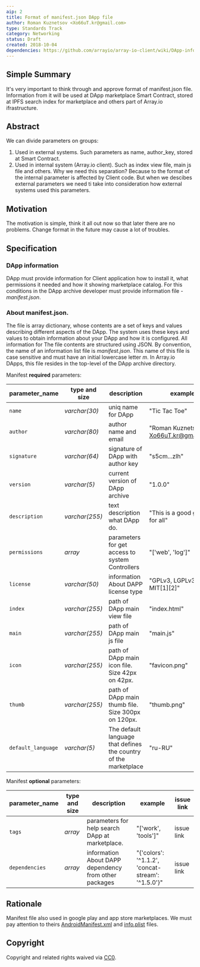 ```yaml
---
aip: 2
title: Format of manifest.json DApp file
author: Roman Kuznetsov <Xo66uT.kr@gmail.com>
type: Standards Track
category: Networking
status: Draft
created: 2018-10-04
dependencies: https://github.com/arrayio/array-io-client/wiki/DApp-information,-manifest.json-file
---
```


## Simple Summary
It's very important to think through and approve format of manifest.json file. Information from it will be used at DApp marketplace Smart Contract, stored at IPFS search index for marketplace and others part of Array.io ifrastructure.

## Abstract
We can divide parameters on groups:
1. Used in external systems. Such parameters as name, author_key, stored at Smart Contract.
2. Used in internal system (Array.io client). Such as index view file, main js file and others.
Why we need this separation? Because to the format of the internal parameter is affected by Client code. But when we descibes external parameters we need ti take into consideration how external systems used this parameters.

## Motivation
The motivation is simple, think it all out now so that later there are no problems. Change format in the future may cause a lot of troubles.

## Specification
### DApp information
DApp must provide information for Client application how to install it, what permissions it needed and how it showing marketplace catalog. For this conditions in the DApp archive developer must provide information file - _manifest.json_.

### About manifest.json.
The file is array dictionary, whose contents are a set of keys and values describing different aspects of the DApp. The system uses these keys and values to obtain information about your DApp and how it is configured. All information for The file contents are structured using JSON. By convention, the name of an information list file is _manifest.json_. This name of this file is case sensitive and must have an initial lowercase letter _m_. In Array.io DApps, this file resides in the top-level of the DApp archive directory.

Manifest **required** parameters:

| parameter_name | type and size  | description        | example       | issue link |
| -------------- | -------------- | ------------------ | ------------- | ---------- |
|         `name` | _varchar(30)_  | uniq name for DApp | "Tic Tac Toe" | https://github.com/arrayio/array-io-client/issues/8 |
|  `author`      | _varchar(80)_         | author name and email  | "Roman Kuznetsov <Xo66uT.kr@gmail.com>"  | issue link |
|  `signature`   | _varchar(64)_         | signature of DApp with author key  | "s5cm...zlh"  | https://github.com/arrayio/array-io-client/issues/31 |
|  `version`     | _varchar(5)_   | current version of DApp archive | "1.0.0"            | https://github.com/arrayio/array-io-client/issues/14 |
| `description`  | _varchar(255)_ | text description what DApp do.  | "This is a good game for all" | issue link |
| `permissions`  | _array_        | parameters for get access to system Controllers  | "['web', 'log']" | issue link |
| `license `  | _varchar(50)_       | information About DAPP license type  | "GPLv3, LGPLv3, MIT[1][2]" | issue link |
|       `index`  | _varchar(255)_ | path of DApp main view file  | "index.html"      | issue link |
|       `main`   | _varchar(255)_ | path of DApp main js file    | "main.js"         | issue link |
|       `icon`   | _varchar(255)_ | path of DApp main icon file. Size 42px on 42px.  | "favicon.png"      | issue link |
|       `thumb`  | _varchar(255)_ | path of DApp main thumb file. Size 300px on 120px.  | "thumb.png"      | issue link |
|       `default_language`  | _varchar(5)_ | The default language that defines the country of the marketplace  | "ru-RU"      | https://github.com/arrayio/array-io-client/issues/8 |

Manifest **optional** parameters:

| parameter_name | type and size  | description        | example       | issue link |
| -------------- | -------------- | ------------------ | ------------- | ---------- |
|         `tags` | _array_        | parameters for help search DApp at marketplace. | "['work', 'tools']" | issue link |
| `dependencies `  | _array_       | information About DAPP dependency from other packages | "{'colors': '^1.1.2', 'concat-stream': '^1.5.0'}" | issue link |

## Rationale
Manifest file also used in google play and app store marketplaces. We must pay attention to theirs [AndroidManifest.xml](https://developer.android.com/guide/topics/manifest/manifest-intro.html) and [info.plist](https://developer.apple.com/library/content/documentation/General/Reference/InfoPlistKeyReference/Articles/AboutInformationPropertyListFiles.html) files.

## Copyright
Copyright and related rights waived via [CC0](https://creativecommons.org/publicdomain/zero/1.0/).
